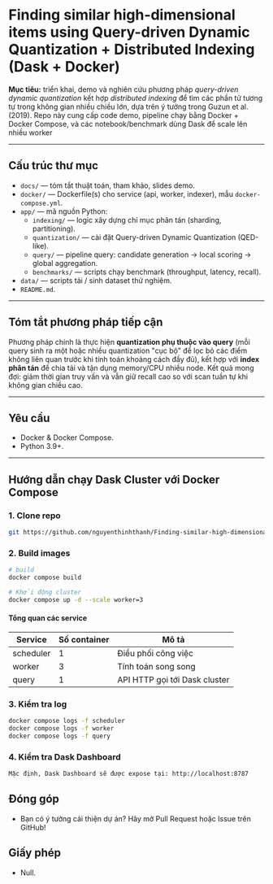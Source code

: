 # Finding similar high-dimensional items using Query-driven Dynamic Quantization + Distributed Indexing (Dask + Docker)

**Mục tiêu:** triển khai, demo và nghiên cứu phương pháp *query-driven dynamic quantization* kết hợp *distributed indexing* để tìm các phần tử tương tự trong không gian nhiều chiều lớn, dựa trên ý tưởng trong Guzun et al. (2019). Repo này cung cấp code demo, pipeline chạy bằng Docker + Docker Compose, và các notebook/benchmark dùng Dask để scale lên nhiều worker

---

## Cấu trúc thư mục
- `docs/` — tóm tắt thuật toán, tham khảo, slides demo.
- `docker/` — Dockerfile(s) cho service (api, worker, indexer), mẫu `docker-compose.yml`.
- `app/` — mã nguồn Python:
  - `indexing/` — logic xây dựng chỉ mục phân tán (sharding, partitioning).
  - `quantization/` — cài đặt Query-driven Dynamic Quantization (QED-like).
  - `query/` — pipeline query: candidate generation → local scoring → global aggregation.
  - `benchmarks/` — scripts chạy benchmark (throughput, latency, recall).
- `data/` — scripts tải / sinh dataset thử nghiệm.
- `README.md`.

---

## Tóm tắt phương pháp tiếp cận
Phương pháp chính là thực hiện **quantization phụ thuộc vào query** (mỗi query sinh ra một hoặc nhiều quantization "cục bộ" để lọc bỏ các điểm không liên quan trước khi tính toán khoảng cách đầy đủ), kết hợp với **index phân tán** để chia tải và tận dụng memory/CPU nhiều node. Kết quả mong đợi: giảm thời gian truy vấn và vẫn giữ recall cao so với scan tuần tự khi không gian chiều cao.

---

## Yêu cầu
- Docker & Docker Compose.
- Python 3.9+.  

---

## Hướng dẫn chạy Dask Cluster với Docker Compose
### 1. Clone repo
```bash
git https://github.com/nguyenthinhthanh/Finding-similar-high-dimensional-Items-for-big-data-sets
```

### 2. Build images
```bash
# build
docker compose build

# Khởi động cluster
docker compose up -d --scale worker=3
```
#### Tổng quan các service

| Service   | Số container | Mô tả                |
|------------|---------------|----------------------|
| scheduler  | 1             | Điều phối công việc  |
| worker     | 3             | Tính toán song song  |
| query      | 1             | API HTTP gọi tới Dask cluster |

### 3. Kiểm tra log
```bash
docker compose logs -f scheduler
docker compose logs -f worker
docker compose logs -f query
```
### 4. Kiểm tra Dask Dashboard
```bash
Mặc định, Dask Dashboard sẽ được expose tại: http://localhost:8787
```
## Đóng góp
- Bạn có ý tưởng cải thiện dự án? Hãy mở Pull Request hoặc Issue trên GitHub!

## Giấy phép
- Null.



